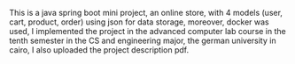 This is a java spring boot mini project, an online store, with 4 models (user, cart, product, order) using json for data storage, moreover, docker was used, I implemented the project in the advanced computer lab course in the tenth semester in the CS and engineering major, the german university in cairo, I also uploaded the project description pdf.
